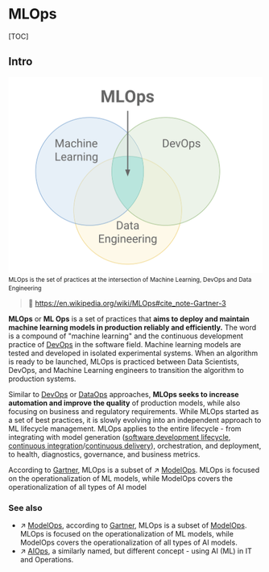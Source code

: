 # MLOps

[TOC]



## Intro
![](../../../../Assets/Pics/Screenshot%202023-01-31%20at%202.11.37%20PM.png)
<small>MLOps is the set of practices at the intersection of Machine Learning, DevOps and Data Engineering</small>



> 🔗 https://en.wikipedia.org/wiki/MLOps#cite_note-Gartner-3

**MLOps** or **ML Ops** is a set of practices that **aims to deploy and maintain machine learning models in production reliably and efficiently.** The word is a compound of "machine learning" and the continuous development practice of [DevOps](https://en.wikipedia.org/wiki/DevOps) in the software field. Machine learning models are tested and developed in isolated experimental systems. When an algorithm is ready to be launched, MLOps is practiced between Data Scientists, DevOps, and Machine Learning engineers to transition the algorithm to production systems. 

Similar to [DevOps](https://en.wikipedia.org/wiki/DevOps) or [DataOps](https://en.wikipedia.org/wiki/DataOps) approaches, **MLOps seeks to increase automation and improve the quality** of production models, while also focusing on business and regulatory requirements. While MLOps started as a set of best practices, it is slowly evolving into an independent approach to ML lifecycle management. MLOps applies to the entire lifecycle - from integrating with model generation ([software development lifecycle](https://en.wikipedia.org/wiki/Software_development_lifecycle), [continuous integration](https://en.wikipedia.org/wiki/Continuous_integration)/[continuous delivery](https://en.wikipedia.org/wiki/Continuous_delivery)), orchestration, and deployment, to health, diagnostics, governance, and business metrics. 

According to [Gartner](https://en.wikipedia.org/wiki/Gartner), MLOps is a subset of ↗️ [ModelOps](https://en.wikipedia.org/wiki/ModelOps). MLOps is focused on the operationalization of ML models, while ModelOps covers the operationalization of all types of AI model



### See also

- ↗️ [ModelOps](https://en.wikipedia.org/wiki/ModelOps), according to [Gartner](https://en.wikipedia.org/wiki/Gartner), MLOps is a subset of [ModelOps](https://en.wikipedia.org/wiki/ModelOps). MLOps is focused on the operationalization of ML models, while ModelOps covers the operationalization of all types of AI models.
- ↗️ [AIOps](https://en.wikipedia.org/wiki/Artificial_Intelligence_for_IT_Operations), a similarly named, but different concept - using AI (ML) in IT and Operations.
